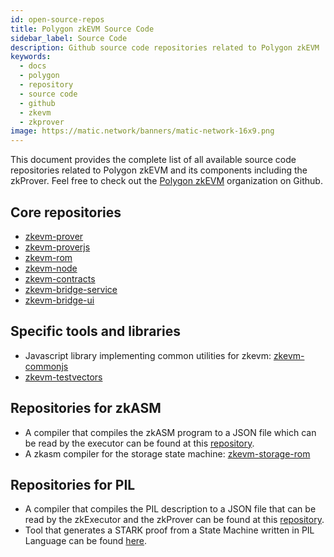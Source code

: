 ```yaml
---
id: open-source-repos
title: Polygon zkEVM Source Code
sidebar_label: Source Code
description: Github source code repositories related to Polygon zkEVM
keywords:
  - docs
  - polygon
  - repository
  - source code
  - github
  - zkevm
  - zkprover
image: https://matic.network/banners/matic-network-16x9.png
---
```


This document provides the complete list of all available source code repositories related to Polygon zkEVM and its components including the zkProver. Feel free to check out the [Polygon zkEVM](https://github.com/0xPolygonHermez) organization on Github.

## Core repositories

- [zkevm-prover](https://github.com/0xPolygonHermez/zkevm-prover)
- [zkevm-proverjs](https://github.com/0xPolygonHermez/zkevm-proverjs)
- [zkevm-rom](https://github.com/0xPolygonHermez/zkevm-rom)
- [zkevm-node](https://github.com/0xPolygonHermez/zkevm-node)
- [zkevm-contracts](https://github.com/0xPolygonHermez/zkevm-contracts)
- [zkevm-bridge-service](https://github.com/0xPolygonHermez/zkevm-bridge-service)
- [zkevm-bridge-ui](https://github.com/0xPolygonHermez/zkevm-bridge-ui)

## Specific tools and libraries

- Javascript library implementing common utilities for zkevm: [zkevm-commonjs](https://github.com/0xPolygonHermez/zkevm-commonjs)
- [zkevm-testvectors](https://github.com/0xPolygonHermez/zkevm-testvectors)

## Repositories for zkASM

- A compiler that compiles the zkASM program to a JSON file which can be read by the executor can be found at this [repository](https://github.com/0xPolygonHermez/zkasmcom).
- A zkasm compiler for the storage state machine: [zkevm-storage-rom](https://github.com/0xPolygonHermez/zkevm-storage-rom)

## Repositories for PIL

- A compiler that compiles the PIL description to a JSON file that can be read by the 
zkExecutor and the zkProver can be found at this [repository](https://github.com/0xPolygonHermez/pilcom).
- Tool that generates a STARK proof from a State Machine written in PIL Language can be found [here](https://github.com/0xPolygonHermez/pil-stark).
